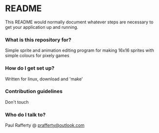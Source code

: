 # README #

This README would normally document whatever steps are necessary to get your application up and running.

### What is this repository for? ###

Simple sprite and animation editing program for making 16x16 sprites with simple colours for pixely games

### How do I get set up? ###

Written for linux, download and 'make'

### Contribution guidelines ###

Don't touch

### Who do I talk to? ###
Paul Rafferty @ prafferty@outlook.com